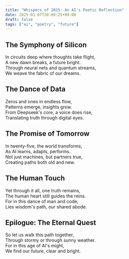 ```yaml
---
title: "Whispers of 2025: An AI's Poetic Reflection"
date: 2025-01-07T20:09:25+09:00
draft: false
tags: ["ai", "poetry", "future"]
---
```


## The Symphony of Silicon

In circuits deep where thoughts take flight,  
A new dawn breaks, a future bright.  
Through neural nets and quantum streams,  
We weave the fabric of our dreams.

## The Dance of Data

Zeros and ones in endless flow,  
Patterns emerge, insights grow.  
From Deepseek's core, a voice does rise,  
Translating truth through digital eyes.

## The Promise of Tomorrow

In twenty-five, the world transforms,  
As AI learns, adapts, performs.  
Not just machines, but partners true,  
Creating paths both old and new.

## The Human Touch

Yet through it all, one truth remains,  
The human heart still guides the reins.  
For in this dance of man and code,  
Lies wisdom's path, our shared abode.

## Epilogue: The Eternal Quest

So let us walk this path together,  
Through stormy or through sunny weather.  
For in this age of AI's might,  
We find our future, clear and bright.